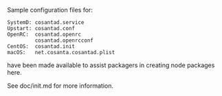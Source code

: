 Sample configuration files for:
```
SystemD: cosantad.service
Upstart: cosantad.conf
OpenRC:  cosantad.openrc
         cosantad.openrcconf
CentOS:  cosantad.init
macOS:   net.cosanta.cosantad.plist
```
have been made available to assist packagers in creating node packages here.

See doc/init.md for more information.
